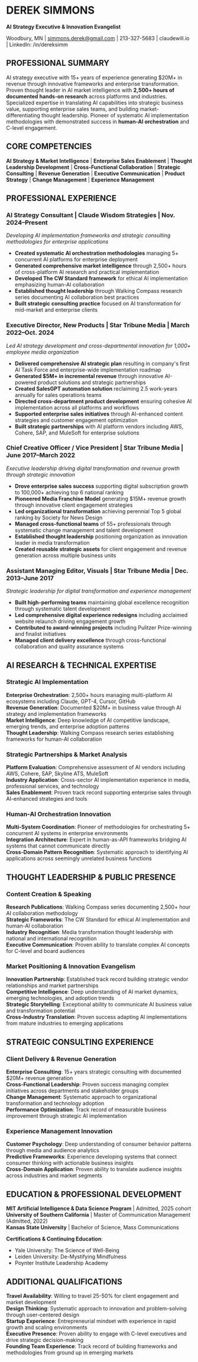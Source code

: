 # DEREK SIMMONS
**AI Strategy Executive & Innovation Evangelist**

Woodbury, MN | simmons.derek@gmail.com | 213-327-5683 | claudewill.io | LinkedIn: /in/dereksimm

## PROFESSIONAL SUMMARY

AI strategy executive with 15+ years of experience generating $20M+ in revenue through innovative frameworks and enterprise transformation. Proven thought leader in AI market intelligence with **2,500+ hours of documented hands-on research** across platforms and industries. Specialized expertise in translating AI capabilities into strategic business value, supporting enterprise sales teams, and building market-differentiating thought leadership. Pioneer of systematic AI implementation methodologies with demonstrated success in **human-AI orchestration** and C-level engagement.

## CORE COMPETENCIES

**AI Strategy & Market Intelligence** | **Enterprise Sales Enablement** | **Thought Leadership Development** | **Cross-Functional Collaboration** | **Strategic Consulting** | **Revenue Generation** | **Executive Communication** | **Product Strategy** | **Change Management** | **Experience Management**

## PROFESSIONAL EXPERIENCE

### AI Strategy Consultant | Claude Wisdom Strategies | Nov. 2024–Present
*Developing AI implementation frameworks and strategic consulting methodologies for enterprise applications*
- **Created systematic AI orchestration methodologies** managing 5+ concurrent AI platforms for enterprise deployment
- **Generated comprehensive market intelligence** through 2,500+ hours of cross-platform AI research and practical implementation
- **Developed The CW Standard framework** for ethical AI implementation emphasizing human-AI collaboration
- **Established thought leadership** through Walking Compass research series documenting AI collaboration best practices
- **Built strategic consulting practice** focused on AI transformation for mid-market and enterprise clients

### Executive Director, New Products | Star Tribune Media | March 2022–Oct. 2024
*Led AI strategy development and cross-departmental innovation for 1,000+ employee media organization*
- **Delivered comprehensive AI strategic plan** resulting in company's first AI Task Force and enterprise-wide implementation roadmap
- **Generated $5M+ in incremental revenue** through innovative AI-powered product solutions and strategic partnerships
- **Created SalesGPT automation solution** reclaiming 2.5 work-years annually for sales operations teams
- **Directed cross-department product development** ensuring cohesive AI implementation across all platforms and workflows
- **Supported enterprise sales initiatives** through AI-enhanced content strategies and customer engagement optimization
- **Built strategic partnerships** with AI platform vendors including AWS, Cohere, SAP, and MuleSoft for enterprise solutions

### Chief Creative Officer / Vice President | Star Tribune Media | June 2017–March 2022
*Executive leadership driving digital transformation and revenue growth through strategic innovation*
- **Drove enterprise sales success** supporting digital subscription growth to 100,000+ achieving top 6 national ranking
- **Pioneered Media Franchise Model** generating $15M+ revenue growth through innovative client engagement strategies  
- **Led organizational transformation** achieving perennial Top 5 global ranking by Society for News Design
- **Managed cross-functional teams** of 55+ professionals through systematic change management and talent development
- **Established thought leadership** positioning organization as innovation leader in media transformation
- **Created reusable strategic assets** for client engagement and revenue generation across multiple business units

### Assistant Managing Editor, Visuals | Star Tribune Media | Dec. 2013–June 2017
*Strategic leadership for digital transformation and experience management*
- **Built high-performing teams** maintaining global excellence recognition through systematic talent development
- **Led comprehensive digital experience redesigns** including acclaimed website relaunch driving engagement growth
- **Contributed to award-winning projects** including Pulitzer Prize-winning and finalist initiatives
- **Managed client delivery excellence** through cross-functional collaboration and quality assurance systems

## AI RESEARCH & TECHNICAL EXPERTISE

### Strategic AI Implementation
**Enterprise Orchestration**: 2,500+ hours managing multi-platform AI ecosystems including Claude, GPT-4, Cursor, GitHub  
**Revenue Generation**: Documented $20M+ in business value through AI strategy and implementation frameworks  
**Market Intelligence**: Deep knowledge of AI competitive landscape, emerging trends, and enterprise adoption patterns  
**Thought Leadership**: Walking Compass research series establishing frameworks for human-AI collaboration

### Strategic Partnerships & Market Analysis  
**Platform Evaluation**: Comprehensive assessment of AI vendors including AWS, Cohere, SAP, Skyline ATS, MuleSoft  
**Industry Application**: Cross-sector AI implementation experience in media, professional services, and technology  
**Sales Enablement**: Proven track record supporting enterprise sales through AI-enhanced strategies and tools

### Human-AI Orchestration Innovation
**Multi-System Coordination**: Pioneer of methodologies for orchestrating 5+ concurrent AI systems in enterprise environments  
**Integration Architecture**: Expert in human-as-API frameworks bridging AI systems that cannot communicate directly  
**Cross-Domain Pattern Recognition**: Systematic approach to identifying AI applications across seemingly unrelated business functions

## THOUGHT LEADERSHIP & PUBLIC PRESENCE

### Content Creation & Speaking
**Research Publications**: Walking Compass series documenting 2,500+ hour AI collaboration methodology  
**Strategic Frameworks**: The CW Standard for ethical AI implementation and human-AI collaboration  
**Industry Recognition**: Media transformation thought leadership with national and international recognition  
**Executive Communication**: Proven ability to translate complex AI concepts for C-level and board audiences

### Market Positioning & Innovation Evangelism
**Innovation Partnership**: Established track record building strategic vendor relationships and market partnerships  
**Competitive Intelligence**: Deep understanding of AI market dynamics, emerging technologies, and adoption trends  
**Strategic Storytelling**: Exceptional ability to communicate AI business value and transformation potential  
**Cross-Industry Translation**: Proven success adapting AI implementations from mature industries to emerging applications

## STRATEGIC CONSULTING EXPERIENCE

### Client Delivery & Revenue Generation
**Enterprise Consulting**: 15+ years strategic consulting with documented $20M+ revenue generation  
**Cross-Functional Leadership**: Proven success managing complex initiatives across departments and stakeholder groups  
**Change Management**: Systematic approach to organizational transformation and technology adoption  
**Performance Optimization**: Track record of measurable business improvement through strategic AI implementation

### Experience Management Innovation
**Customer Psychology**: Deep understanding of consumer behavior patterns through media and audience analytics  
**Predictive Frameworks**: Experience developing systems that connect consumer thinking with actionable business insights  
**Cross-Domain Application**: Proven ability to translate audience insights across industries and market segments

## EDUCATION & PROFESSIONAL DEVELOPMENT

**MIT Artificial Intelligence & Data Science Program** | Admitted, 2025 cohort  
**University of Southern California** | Master of Communication Management (Admitted, 2022)  
**Kansas State University** | Bachelor of Science, Mass Communications

**Certifications & Continuing Education**:
- Yale University: The Science of Well-Being
- Leiden University: De-Mystifying Mindfulness  
- Poynter Institute Leadership Academy

## ADDITIONAL QUALIFICATIONS

**Travel Availability**: Willing to travel 25-50% for client engagement and market development  
**Design Thinking**: Systematic approach to innovation and problem-solving through user-centered design  
**Startup Experience**: Entrepreneurial mindset with experience in rapid growth and scaling environments  
**Executive Presence**: Proven ability to engage with C-level executives and drive strategic decision-making  
**Founding Team Experience**: Track record of building frameworks and methodologies from ground up in emerging markets